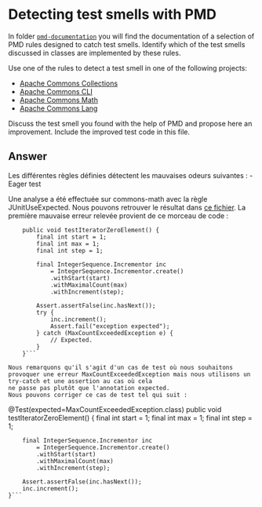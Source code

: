 # Detecting test smells with PMD

In folder [`pmd-documentation`](../pmd-documentation) you will find the documentation of a selection of PMD rules designed to catch test smells.
Identify which of the test smells discussed in classes are implemented by these rules.

Use one of the rules to detect a test smell in one of the following projects:

- [Apache Commons Collections](https://github.com/apache/commons-collections)
- [Apache Commons CLI](https://github.com/apache/commons-cli)
- [Apache Commons Math](https://github.com/apache/commons-math)
- [Apache Commons Lang](https://github.com/apache/commons-lang)

Discuss the test smell you found with the help of PMD and propose here an improvement.
Include the improved test code in this file.

## Answer

Les différentes règles définies détectent les mauvaises odeurs suivantes : 
    - Eager test
    
Une analyse a été effectuée sur commons-math avec la règle JUnitUseExpected. Nous pouvons retrouver le résultat dans [ce fichier](./resultAnalyseJUnitUseExpected.txt). 
La première mauvaise erreur relevée provient de ce morceau de code : 

```@Test
    public void testIteratorZeroElement() {
        final int start = 1;
        final int max = 1;
        final int step = 1;

        final IntegerSequence.Incrementor inc
            = IntegerSequence.Incrementor.create()
            .withStart(start)
            .withMaximalCount(max)
            .withIncrement(step);

        Assert.assertFalse(inc.hasNext());
        try {
            inc.increment();
            Assert.fail("exception expected");
        } catch (MaxCountExceededException e) {
            // Expected.
        }
    }```
    
Nous remarquons qu'il s'agit d'un cas de test où nous souhaitons provoquer une erreur MaxCountExceededException mais nous utilisons un try-catch et une assertion au cas où cela
ne passe pas plutôt que l'annotation expected.
Nous pouvons corriger ce cas de test tel qui suit : 

```
@Test(expected=MaxCountExceededException.class)
    public void testIteratorZeroElement() {
        final int start = 1;
        final int max = 1;
        final int step = 1;

        final IntegerSequence.Incrementor inc
            = IntegerSequence.Incrementor.create()
            .withStart(start)
            .withMaximalCount(max)
            .withIncrement(step);

        Assert.assertFalse(inc.hasNext());
        inc.increment();
    }```
